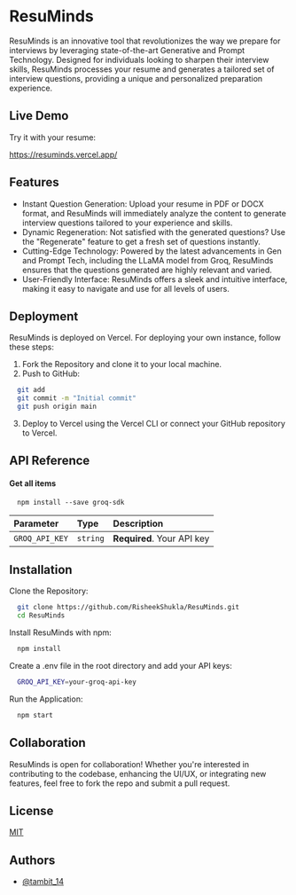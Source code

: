 
# ResuMinds 

ResuMinds is an innovative tool that revolutionizes the way we prepare for interviews by leveraging state-of-the-art Generative and Prompt Technology. Designed for individuals looking to sharpen their interview skills, ResuMinds processes your resume and generates a tailored set of interview questions, providing a unique and personalized preparation experience.


## Live Demo
Try it with your resume: 

https://resuminds.vercel.app/

## Features

- Instant Question Generation: Upload your resume in PDF or DOCX format, and ResuMinds will immediately analyze the content to generate interview questions tailored to your experience and skills.
- Dynamic Regeneration: Not satisfied with the generated questions? Use the "Regenerate" feature to get a fresh set of questions instantly.
- Cutting-Edge Technology: Powered by the latest advancements in Gen and Prompt Tech, including the LLaMA model from Groq, ResuMinds ensures that the questions generated are highly relevant and varied.
- User-Friendly Interface: ResuMinds offers a sleek and intuitive interface, making it easy to navigate and use for all levels of users.


## Deployment

ResuMinds is deployed on Vercel. For deploying your own instance, follow these steps:
1. Fork the Repository and clone it to your local machine.
2. Push to GitHub:
```bash
  git add
  git commit -m "Initial commit"
  git push origin main
```
3. Deploy to Vercel using the Vercel CLI or connect your GitHub repository to Vercel.


## API Reference

#### Get all items

```http
  npm install --save groq-sdk
```

| Parameter | Type     | Description                |
| :-------- | :------- | :------------------------- |
| `GROQ_API_KEY` | `string` | **Required**. Your API key |



## Installation

Clone the Repository:

```bash
  git clone https://github.com/RisheekShukla/ResuMinds.git
  cd ResuMinds

```
Install ResuMinds with npm:
```bash
  npm install
```
Create a .env file in the root directory and add your API keys:
```bash
  GROQ_API_KEY=your-groq-api-key
```
Run the Application:
```bash
  npm start
```
## Collaboration

ResuMinds is open for collaboration! Whether you're interested in contributing to the codebase, enhancing the UI/UX, or integrating new features, feel free to fork the repo and submit a pull request.

## License

[MIT](https://choosealicense.com/licenses/mit/)


## Authors

- [@tambit_14](https://www.github.com/RisheekShukla)

